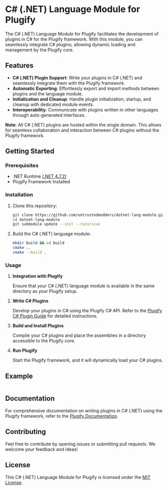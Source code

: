 # C# (.NET) Language Module for Plugify

The C# (.NET) Language Module for Plugify facilitates the development of plugins in C# for the Plugify framework. With this module, you can seamlessly integrate C# plugins, allowing dynamic loading and management by the Plugify core.

## Features

- **C# (.NET) Plugin Support**: Write your plugins in C# (.NET) and seamlessly integrate them with the Plugify framework.
- **Automatic Exporting**: Effortlessly export and import methods between plugins and the language module.
- **Initialization and Cleanup**: Handle plugin initialization, startup, and cleanup with dedicated module events.
- **Interoperability**: Communicate with plugins written in other languages through auto-generated interfaces.

**Note**: All C# (.NET) plugins are hosted within the single domain. This allows for seamless collaboration and interaction between C# plugins without the Plugify framework.

## Getting Started

### Prerequisites

- .NET Runtime [(.NET 4.7.2)](https://www.mono-project.com/docs/about-mono/compatibility/)
- Plugify Framework Installed

### Installation

1. Clone this repository:

    ```bash
    git clone https://github.com/untrustedmodders/dotnet-lang-module.git
    cd dotnet-lang-module
    git submodule update --init --recursive
    ```

2. Build the C# (.NET) language module:

    ```bash
    mkdir build && cd build
    cmake ..
    cmake --build .
    ```

### Usage

1. **Integration with Plugify**

   Ensure that your C# (.NET) language module is available in the same directory as your Plugify setup.

2. **Write C# Plugins**

   Develop your plugins in C# using the Plugify C# API. Refer to the [Plugify C# Plugin Guide](https://docs.plugify.io/csharp-plugin-guide) for detailed instructions.

3. **Build and Install Plugins**

   Compile your C# plugins and place the assemblies in a directory accessible to the Plugify core.

4. **Run Plugify**

   Start the Plugify framework, and it will dynamically load your C# plugins.

## Example

```c#

```

## Documentation

For comprehensive documentation on writing plugins in C# (.NET) using the Plugify framework, refer to the [Plugify Documentation](https://docs.plugify.io).

## Contributing

Feel free to contribute by opening issues or submitting pull requests. We welcome your feedback and ideas!

## License

This C# (.NET) Language Module for Plugify is licensed under the [MIT License](LICENSE).
